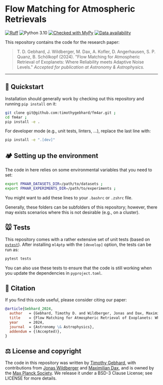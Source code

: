 # Flow Matching for Atmospheric Retrievals

[![Ruff](https://img.shields.io/endpoint?url=https://raw.githubusercontent.com/astral-sh/ruff/main/assets/badge/v2.json)](https://github.com/astral-sh/ruff)
![Python 3.10](https://img.shields.io/badge/python-3.10+-blue)
[![Checked with MyPy](https://img.shields.io/badge/mypy-checked-blue)](https://github.com/python/mypy)
[![Data availability](https://img.shields.io/badge/Data-Available_on_Edmond-31705e)](https://doi.org/10.17617/3.LYSSVN)

This repository contains the code for the research paper:

> T. D. Gebhard, J. Wildberger, M. Dax, A. Kofler, D. Angerhausen, S. P. Quanz, B. Schölkopf (2024). 
> "Flow Matching for Atmospheric Retrieval of Exoplanets: Where Reliability meets Adaptive Noise Levels." 
> _Accepted for publication at Astronomy & Astrophysics._


---


## 🚀 Quickstart

Installation should generally work by checking out this repository and running `pip install` on it:

```bash
git clone git@github.com:timothygebhard/fm4ar.git ;
cd fm4ar ;
pip install -e .
```

For developer mode (e.g., unit tests, linters, ...), replace the last line with:

```bash
pip install -e ".[dev]"
```


## 🏕 Setting up the environment

The code in here relies on some environmental variables that you need to set:

```bash
export FM4AR_DATASETS_DIR=/path/to/datasets ;
export FM4AR_EXPERIMENTS_DIR=/path/to/experiments ;
```

You might want to add these lines to your `.bashrc` or `.zshrc` file.

Generally, these folders can be subfolders of this repository; however, there may exists scenarios where this is not desirable (e.g., on a cluster).


## 🐭 Tests

This repository comes with a rather extensive set of unit tests (based on [`pytest`](https://pytest.org)). 
After installing `ml4ptp` with the `[develop]` option, the tests can be run as:

```bash
pytest tests
```

You can also use these tests to ensure that the code is still working when you update the dependencies in `pyproject.toml`.


## 📜 Citation

If you find this code useful, please consider citing our paper:

```bibtex
@article{Gebhard_2024,
  author   = {Gebhard, Timothy D. and Wildberger, Jonas and Dax, Maximilian and Angerhausen, Daniel and Quanz, Sascha P. and Schölkopf, Bernhard},
  title    = {Flow Matching for Atmospheric Retrieval of Exoplanets: Where Reliability meets Adaptive Noise Levels},
  year     = 2024,
  journal  = {Astronomy \& Astrophysics},
  addendum = {(Accepted)},
}
```


## ⚖️ License and copyright

The code in this repository was written by [Timothy Gebhard](https://github.com/timothygebhard), with contributions from [Jonas Wildberger](https://github.com/jonaswildberger) and [Maximilian Dax](https://github.com/max-dax), and is owned by the [Max Planck Society](https://www.mpg.de/en).
We release it under a BSD-3 Clause License; see LICENSE for more details.
